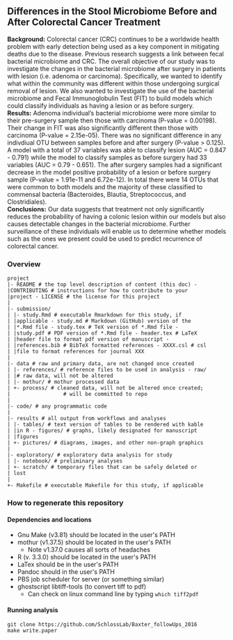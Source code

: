 ## Differences in the Stool Microbiome Before and After Colorectal Cancer Treatment

**Background:** Colorectal cancer (CRC) continues to be a worldwide health problem with early detection being used as a key component in mitigating deaths due to the disease.  Previous research suggests a link between fecal bacterial microbiome and CRC. The overall objective of our study was to investigate the changes in the bacterial microbiome after surgery in patients with lesion (i.e. adenoma or carcinoma). Specifically, we wanted to identify what within the community was different within those undergoing surgical removal
of lesion. We also wanted to investigate the use of the bacterial microbiome and Fecal Immunoglobulin Test (FIT) to build models which could classify individuals as having a lesion or as before surgery.   
**Results:** Adenoma individual’s bacterial microbiome were more similar to their pre-surgery  sample then those with carcinoma (P-value = 0.00198). Their change in FIT was also significantly different then those with carcinoma (P-value = 2.15e-05). There was no significant difference in any indivdiual OTU between samples before and after surgery (P-value > 0.125). A model with a total of 37 variables was able to classify lesion (AUC = 0.847 - 0.791) while the model to classify samples as before surgery had 33 variables
(AUC = 0.79 - 0.651). The after surgery samples had a significant decrease in the model positive probability of a lesion or before surgery sample (P-value = 1.91e-11 and 6.72e-12).  In total there were 14 OTUs that were common to both models and the majority of these
classified to commensal bacteria (Bacteroides, Blautia, Streptococcus, and Clostridiales).   
**Conclusions:** Our data suggests that treatment not only significantly reduces the probability of having a colonic lesion within our models but also causes detectable changes in the bacterial microbiome. Further surveillance of these individuals will enable us
to determine whether models such as the ones we present could be used to predict recurrence of colorectal cancer.


### Overview
	project
	|- README # the top level description of content (this doc) - 
	|CONTRIBUTING # instructions for how to contribute to your 
	|project - LICENSE # the license for this project
	|
	|- submission/
	| |- study.Rmd # executable Rmarkdown for this study, if 
	| |applicable - study.md # Markdown (GitHub) version of the 
	| |*.Rmd file - study.tex # TeX version of *.Rmd file - 
	| |study.pdf # PDF version of *.Rmd file - header.tex # LaTeX 
	| |header file to format pdf version of manuscript - 
	| |references.bib # BibTeX formatted references - XXXX.csl # csl 
	| |file to format references for journal XXX
	|
	|- data # raw and primary data, are not changed once created
	| |- references/ # reference files to be used in analysis - raw/ 
	| |# raw data, will not be altered
	| |- mothur/ # mothur processed data
	| +- process/ # cleaned data, will not be altered once created;
	|                 # will be committed to repo
	|
	|- code/ # any programmatic code
	|
	|- results # all output from workflows and analyses
	| |- tables/ # text version of tables to be rendered with kable 
	| |in R - figures/ # graphs, likely designated for manuscript 
	| |figures
	| +- pictures/ # diagrams, images, and other non-graph graphics
	|
	|- exploratory/ # exploratory data analysis for study
	| |- notebook/ # preliminary analyses
	| +- scratch/ # temporary files that can be safely deleted or 
	| lost
	|
	+- Makefile # executable Makefile for this study, if applicable
### How to regenerate this repository
#### Dependencies and locations  
* Gnu Make (v3.81) should be located in the user's PATH  
* mothur (v1.37.5) should be located in the user's PATH
	* Note v1.37.0 causes all sorts of headaches  	
* R (v. 3.3.0) should be located in the user's PATH  
* LaTex should be in the user's PATH
* Pandoc should in the user's PATH
* PBS job scheduler for server (or something similar)
* ghostscript libtiff-tools (to convert tiff to pdf)
	* Can check on linux command line by typing `which tiff2pdf`

#### Running analysis  
```git clone https://github.com/SchlossLab/Baxter_followUps_2016```  
```make write.paper```
